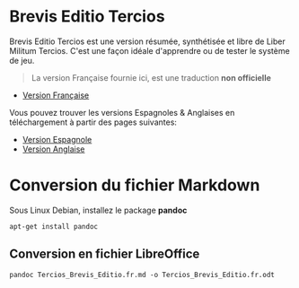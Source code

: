 # Brevis Editio Tercios

Brevis Editio Tercios est une version résumée, synthétisée et libre de Liber Militum Tercios. C'est une façon idéale d'apprendre ou de tester le système de jeu.

> La version Française fournie ici, est une traduction **non officielle**

* [Version Française](Tercios_Brevis_Editio.fr.md)

Vous pouvez trouver les versions Espagnoles & Anglaises en téléchargement à partir des pages suivantes:
* [Version Espagnole](http://released.elkraken.es/brevis-editio/)
* [Version Anglaise](http://released.elkraken.es/en/brevis-editio/)

# Conversion du fichier Markdown 

Sous Linux Debian, installez le package **pandoc**


    apt-get install pandoc

## Conversion en fichier LibreOffice


    pandoc Tercios_Brevis_Editio.fr.md -o Tercios_Brevis_Editio.fr.odt
    
